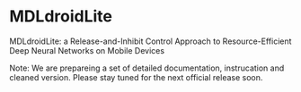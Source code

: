 # MDLdroidLite

MDLdroidLite: a Release-and-Inhibit Control Approach to Resource-Efficient Deep Neural Networks on Mobile Devices

Note: We are prepareing a set of detailed documentation, instrucation and cleaned version. Please stay tuned for the next official release soon. 
